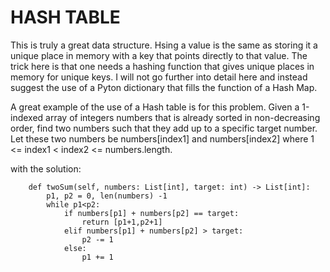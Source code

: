 # HASH TABLE #
This is truly a great data structure.
Hsing a value is the same as storing it a unique place in memory with a
key that points directly to that value. The trick here is that one needs a hashing
function that gives unique places in memory for unique keys. I will not go further
into detail here and instead suggest the use of a Pyton dictionary that fills the
function of a Hash Map. 

A great example of the use of a Hash table is for this problem. 
Given a 1-indexed array of integers numbers that is already sorted in non-decreasing order, find two numbers such that they add up to a specific target number. Let these two numbers be numbers[index1] and numbers[index2] where 1 <= index1 < index2 <= numbers.length.

with the solution: 
```
    def twoSum(self, numbers: List[int], target: int) -> List[int]:
        p1, p2 = 0, len(numbers) -1
        while p1<p2:
            if numbers[p1] + numbers[p2] == target:
                return [p1+1,p2+1]
            elif numbers[p1] + numbers[p2] > target:
                p2 -= 1
            else:
                p1 += 1
```
